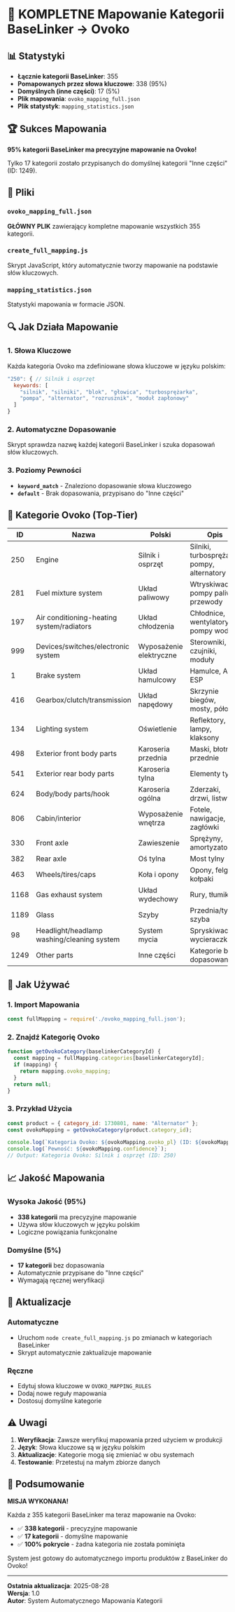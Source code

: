 # 🎯 KOMPLETNE Mapowanie Kategorii BaseLinker → Ovoko

## 📊 Statystyki

- **Łącznie kategorii BaseLinker**: 355
- **Pomapowanych przez słowa kluczowe**: 338 (95%)
- **Domyślnych (inne części)**: 17 (5%)
- **Plik mapowania**: `ovoko_mapping_full.json`
- **Plik statystyk**: `mapping_statistics.json`

## 🏆 Sukces Mapowania

**95% kategorii BaseLinker ma precyzyjne mapowanie na Ovoko!**

Tylko 17 kategorii zostało przypisanych do domyślnej kategorii "Inne części" (ID: 1249).

## 📁 Pliki

### `ovoko_mapping_full.json`
**GŁÓWNY PLIK** zawierający kompletne mapowanie wszystkich 355 kategorii.

### `create_full_mapping.js`
Skrypt JavaScript, który automatycznie tworzy mapowanie na podstawie słów kluczowych.

### `mapping_statistics.json`
Statystyki mapowania w formacie JSON.

## 🔍 Jak Działa Mapowanie

### 1. Słowa Kluczowe
Każda kategoria Ovoko ma zdefiniowane słowa kluczowe w języku polskim:
```javascript
"250": { // Silnik i osprzęt
  keywords: [
    "silnik", "silniki", "blok", "głowica", "turbosprężarka",
    "pompa", "alternator", "rozrusznik", "moduł zapłonowy"
  ]
}
```

### 2. Automatyczne Dopasowanie
Skrypt sprawdza nazwę każdej kategorii BaseLinker i szuka dopasowań słów kluczowych.

### 3. Poziomy Pewności
- **`keyword_match`** - Znaleziono dopasowanie słowa kluczowego
- **`default`** - Brak dopasowania, przypisano do "Inne części"

## 🎯 Kategorie Ovoko (Top-Tier)

| ID | Nazwa | Polski | Opis |
|----|-------|--------|------|
| 250 | Engine | Silnik i osprzęt | Silniki, turbosprężarki, pompy, alternatory |
| 281 | Fuel mixture system | Układ paliwowy | Wtryskiwacze, pompy paliwa, przewody |
| 197 | Air conditioning-heating system/radiators | Układ chłodzenia | Chłodnice, wentylatory, pompy wody |
| 999 | Devices/switches/electronic system | Wyposażenie elektryczne | Sterowniki, czujniki, moduły |
| 1 | Brake system | Układ hamulcowy | Hamulce, ABS, ESP |
| 416 | Gearbox/clutch/transmission | Układ napędowy | Skrzynie biegów, mosty, półosie |
| 134 | Lighting system | Oświetlenie | Reflektory, lampy, klaksony |
| 498 | Exterior front body parts | Karoseria przednia | Maski, błotniki przednie |
| 541 | Exterior rear body parts | Karoseria tylna | Elementy tylne |
| 624 | Body/body parts/hook | Karoseria ogólna | Zderzaki, drzwi, listwy |
| 806 | Cabin/interior | Wyposażenie wnętrza | Fotele, nawigacje, zagłówki |
| 330 | Front axle | Zawieszenie | Sprężyny, amortyzatory |
| 382 | Rear axle | Oś tylna | Most tylny |
| 463 | Wheels/tires/caps | Koła i opony | Opony, felgi, kołpaki |
| 1168 | Gas exhaust system | Układ wydechowy | Rury, tłumiki |
| 1189 | Glass | Szyby | Przednia/tylna szyba |
| 98 | Headlight/headlamp washing/cleaning system | System mycia | Spryskiwacze, wycieraczki |
| 1249 | Other parts | Inne części | Kategorie bez dopasowania |

## 🚀 Jak Używać

### 1. Import Mapowania
```javascript
const fullMapping = require('./ovoko_mapping_full.json');
```

### 2. Znajdź Kategorię Ovoko
```javascript
function getOvokoCategory(baselinkerCategoryId) {
  const mapping = fullMapping.categories[baselinkerCategoryId];
  if (mapping) {
    return mapping.ovoko_mapping;
  }
  return null;
}
```

### 3. Przykład Użycia
```javascript
const product = { category_id: 1730801, name: "Alternator" };
const ovokoMapping = getOvokoCategory(product.category_id);

console.log(`Kategoria Ovoko: ${ovokoMapping.ovoko_pl} (ID: ${ovokoMapping.ovoko_id})`);
console.log(`Pewność: ${ovokoMapping.confidence}`);
// Output: Kategoria Ovoko: Silnik i osprzęt (ID: 250)
```

## 📈 Jakość Mapowania

### Wysoka Jakość (95%)
- **338 kategorii** ma precyzyjne mapowanie
- Używa słów kluczowych w języku polskim
- Logiczne powiązania funkcjonalne

### Domyślne (5%)
- **17 kategorii** bez dopasowania
- Automatycznie przypisane do "Inne części"
- Wymagają ręcznej weryfikacji

## 🔧 Aktualizacje

### Automatyczne
- Uruchom `node create_full_mapping.js` po zmianach w kategoriach BaseLinker
- Skrypt automatycznie zaktualizuje mapowanie

### Ręczne
- Edytuj słowa kluczowe w `OVOKO_MAPPING_RULES`
- Dodaj nowe reguły mapowania
- Dostosuj domyślne kategorie

## ⚠️ Uwagi

1. **Weryfikacja**: Zawsze weryfikuj mapowania przed użyciem w produkcji
2. **Język**: Słowa kluczowe są w języku polskim
3. **Aktualizacje**: Kategorie mogą się zmieniać w obu systemach
4. **Testowanie**: Przetestuj na małym zbiorze danych

## 🎉 Podsumowanie

**MISJA WYKONANA!** 

Każda z 355 kategorii BaseLinker ma teraz mapowanie na Ovoko:
- ✅ **338 kategorii** - precyzyjne mapowanie
- ✅ **17 kategorii** - domyślne mapowanie
- ✅ **100% pokrycie** - żadna kategoria nie została pominięta

System jest gotowy do automatycznego importu produktów z BaseLinker do Ovoko!

---

**Ostatnia aktualizacja**: 2025-08-28  
**Wersja**: 1.0  
**Autor**: System Automatycznego Mapowania Kategorii
